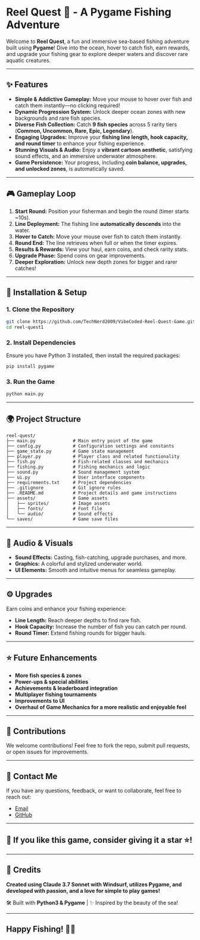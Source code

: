 # Reel Quest 🎣 - A Pygame Fishing Adventure

Welcome to **Reel Quest**, a fun and immersive sea-based fishing adventure built using **Pygame**! Dive into the ocean, hover to catch fish, earn rewards, and upgrade your fishing gear to explore deeper waters and discover rare aquatic creatures.

---

## ✨ Features

- **Simple & Addictive Gameplay:** Move your mouse to hover over fish and catch them instantly—no clicking required!
- **Dynamic Progression System:** Unlock deeper ocean zones with new backgrounds and rare fish species.
- **Diverse Fish Collection:** Catch **9 fish species** across 5 rarity tiers (**Common, Uncommon, Rare, Epic, Legendary**).
- **Engaging Upgrades:** Improve your **fishing line length, hook capacity, and round timer** to enhance your fishing experience.
- **Stunning Visuals & Audio:** Enjoy a **vibrant cartoon aesthetic**, satisfying sound effects, and an immersive underwater atmosphere.
- **Game Persistence:** Your progress, including **coin balance, upgrades, and unlocked zones**, is automatically saved.

---

## 🎮 Gameplay Loop

1. **Start Round:** Position your fisherman and begin the round (timer starts \~10s).
2. **Line Deployment:** The fishing line **automatically descends** into the water.
3. **Hover to Catch:** Move your mouse over fish to catch them instantly.
4. **Round End:** The line retrieves when full or when the timer expires.
5. **Results & Rewards:** View your haul, earn coins, and check rarity stats.
6. **Upgrade Phase:** Spend coins on gear improvements.
7. **Deeper Exploration:** Unlock new depth zones for bigger and rarer catches!

---

## 🔧 Installation & Setup

### 1. Clone the Repository

```sh
git clone https://github.com/TechNerd2009/VibeCoded-Reel-Quest-Game.git
cd reel-quest1
```

### 2. Install Dependencies

Ensure you have Python 3 installed, then install the required packages:

```sh
pip install pygame
```

### 3. Run the Game

```sh
python main.py
```

---

## 🌍 Project Structure

```
reel-quest/
├── main.py              # Main entry point of the game
├── config.py            # Configuration settings and constants
├── game_state.py        # Game state management
├── player.py            # Player class and related functionality
├── fish.py              # Fish-related classes and mechanics
├── fishing.py           # Fishing mechanics and logic
├── sound.py             # Sound management system
├── ui.py                # User interface components
├── requirements.txt     # Project dependencies
├── .gitignore           # Git ignore rules
├── .README.md           # Project details and game instructions
├── assets/              # Game assets
│   ├── sprites/         # Image assets
│   ├── fonts/           # Font file
│   └── audio/           # Sound effects
└── saves/               # Game save files
```

---

## 🎵 Audio & Visuals

- **Sound Effects:** Casting, fish-catching, upgrade purchases, and more.
- **Graphics:** A colorful and stylized underwater world.
- **UI Elements:** Smooth and intuitive menus for seamless gameplay.

---

## ⚙️ Upgrades

Earn coins and enhance your fishing experience:

- **Line Length:** Reach deeper depths to find rare fish.
- **Hook Capacity:** Increase the number of fish you can catch per round.
- **Round Timer:** Extend fishing rounds for bigger hauls.

---

## ⭐ Future Enhancements

- **More fish species & zones**
- **Power-ups & special abilities**
- **Achievements & leaderboard integration**
- **Multiplayer fishing tournaments**
- **Improvements to UI**
- **Overhaul of Game Mechanics for a more realistic and enjoyable feel**

---

## 💎 Contributions

We welcome contributions! Feel free to fork the repo, submit pull requests, or open issues for improvements.

---

## 📩 Contact Me

If you have any questions, feedback, or want to collaborate, feel free to reach out:
- [Email](krishnamurthyshankar9@gmail.com)
- [GitHub](github.com/TechNerd2009)

---

## 🎉 If you like this game, consider giving it a star ⭐!

---

## 🌟 Credits

**Created using Claude 3.7 Sonnet with Windsurf, utilizes Pygame, and developed with passion, and a love for simple to play games!**

🛠 Built with **Python3 & Pygame**  |  ✨ Inspired by the beauty of the sea!

---

## Happy Fishing! 🎣🌊
